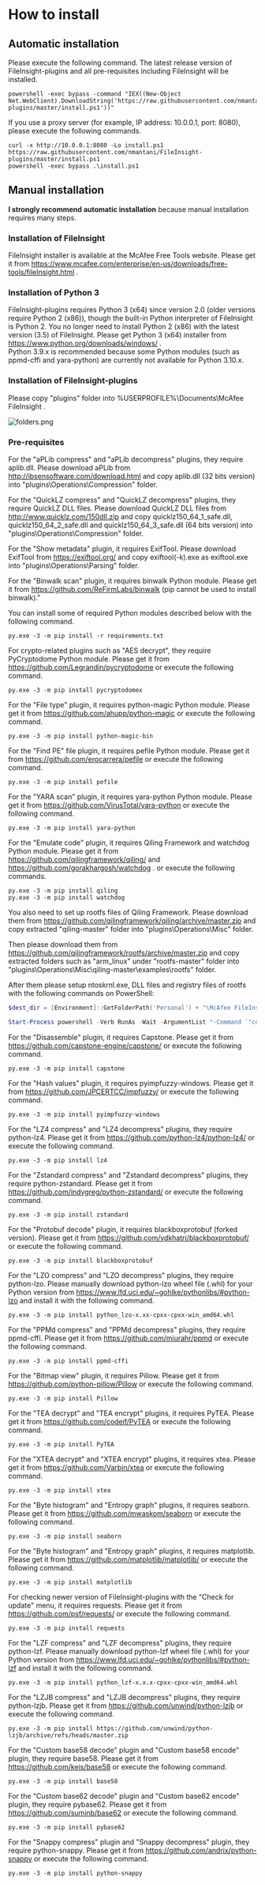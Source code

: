 # How to install
## Automatic installation
Please execute the following command. The latest release version of FileInsight-plugins and all pre-requisites including FileInsight will be installed.

```
powershell -exec bypass -command "IEX((New-Object Net.WebClient).DownloadString('https://raw.githubusercontent.com/nmantani/FileInsight-plugins/master/install.ps1'))"
```

If you use a proxy server (for example, IP address: 10.0.0.1, port: 8080), please execute the following commands.

```
curl -x http://10.0.0.1:8080 -Lo install.ps1 https://raw.githubusercontent.com/nmantani/FileInsight-plugins/master/install.ps1
powershell -exec bypass .\install.ps1
```

## Manual installation
**I strongly recommend automatic installation** because manual installation requires many steps.

### **Installation of FileInsight**
FileInsight installer is available at the McAfee Free Tools website.
Please get it from https://www.mcafee.com/enterprise/en-us/downloads/free-tools/fileInsight.html .

### **Installation of Python 3**
FileInsight-plugins requires Python 3 (x64) since version 2.0 (older versions require Python 2 (x86)), though the built-in Python interpreter of FileInsight is Python 2. You no longer need to install Python 2 (x86) with the latest version (3.5) of FileInsight. Please get Python 3 (x64) installer from https://www.python.org/downloads/windows/ .  
Python 3.9.x is recommended because some Python modules (such as ppmd-cffi and yara-python) are currently not available for Python 3.10.x.

### **Installation of FileInsight-plugins**
Please copy "plugins" folder into %USERPROFILE%\Documents\McAfee FileInsight .

![folders.png](docs/folders.png)

### **Pre-requisites**
For the "aPLib compress" and "aPLib decompress" plugins, they require aplib.dll.
Please download aPLib from http://ibsensoftware.com/download.html and copy
aplib.dll (32 bits version) into "plugins\Operations\Compression" folder.

For the "QuickLZ compress" and "QuickLZ decompress" plugins, they require QuickLZ DLL files.
Please download QuickLZ DLL files from http://www.quicklz.com/150dll.zip and copy
quicklz150_64_1_safe.dll, quicklz150_64_2_safe.dll and quicklz150_64_3_safe.dll (64 bits version)
into "plugins\Operations\Compression" folder.

For the "Show metadata" plugin, it requires ExifTool.
Please download ExifTool from https://exiftool.org/
and copy exiftool(-k).exe as exiftool.exe into "plugins\Operations\Parsing" folder.

For the "Binwalk scan" plugin, it requires binwalk Python module.
Please get it from https://github.com/ReFirmLabs/binwalk
(pip cannot be used to install binwalk)."

You can install some of required Python modules described below with the following command.
```
py.exe -3 -m pip install -r requirements.txt
```

For crypto-related plugins such as "AES decrypt", they require PyCryptodome Python module.
Please get it from https://github.com/Legrandin/pycryptodome
or execute the following command.
```
py.exe -3 -m pip install pycryptodomex
```

For the "File type" plugin, it requires python-magic Python module.
Please get it from https://github.com/ahupp/python-magic
or execute the following command.
```
py.exe -3 -m pip install python-magic-bin
```

For the "Find PE" file plugin, it requires pefile Python module.
Please get it from https://github.com/erocarrera/pefile
or execute the following command.
```
py.exe -3 -m pip install pefile
```

For the "YARA scan" plugin, it requires yara-python Python module.
Please get it from https://github.com/VirusTotal/yara-python
or execute the following command.
```
py.exe -3 -m pip install yara-python
```

For the "Emulate code" plugin, it requires Qiling Framework and watchdog Python module.
Please get it from https://github.com/qilingframework/qiling/ and
https://github.com/gorakhargosh/watchdog .
or execute the following commands.
```
py.exe -3 -m pip install qiling
py.exe -3 -m pip install watchdog
```

You also need to set up rootfs files of Qiling Framework.
Please download them from https://github.com/qilingframework/qiling/archive/master.zip and copy extracted "qiling-master" folder into "plugins\Operations\Misc" folder.

Then please download them from https://github.com/qilingframework/rootfs/archive/master.zip and copy extracted folders such as "arm_linux" under "rootfs-master" folder into "plugins\Operations\Misc\qiling-master\examples\rootfs" folder.

After them please setup ntoskrnl.exe, DLL files and registry files of rootfs with the following commands on PowerShell:
```powershell
$dest_dir = [Environment]::GetFolderPath('Personal') + "\McAfee FileInsight\plugins\Operations\Misc"

Start-Process powershell -Verb RunAs -Wait -ArgumentList "-Command `"cd '${dest_dir}\qiling-master'; examples\scripts\dllscollector.bat`""
```

For the "Disassemble" plugin, it requires Capstone.
Please get it from https://github.com/capstone-engine/capstone/
or execute the following command.
```
py.exe -3 -m pip install capstone
```

For the "Hash values" plugin, it requires pyimpfuzzy-windows.
Please get it from https://github.com/JPCERTCC/impfuzzy/
or execute the following command.
```
py.exe -3 -m pip install pyimpfuzzy-windows
```

For the "LZ4 compress" and "LZ4 decompress" plugins, they require python-lz4.
Please get it from https://github.com/python-lz4/python-lz4/
or execute the following command.
```
py.exe -3 -m pip install lz4
```

For the "Zstandard compress" and "Zstandard decompress" plugins, they require python-zstandard.
Please get it from https://github.com/indygreg/python-zstandard/
or execute the following command.
```
py.exe -3 -m pip install zstandard
```

For the "Protobuf decode" plugin, it requires blackboxprotobuf (forked version).
Please get it from https://github.com/ydkhatri/blackboxprotobuf/
or execute the following command.
```
py.exe -3 -m pip install blackboxprotobuf
```

For the "LZO compress" and "LZO decompress" plugins, they require python-lzo.
Please manually download python-lzo wheel file (.whl) for your Python version
from https://www.lfd.uci.edu/~gohlke/pythonlibs/#python-lzo and install it
with the following command.
```
py.exe -3 -m pip install python_lzo-x.xx-cpxx-cpxx-win_amd64.whl
```

For the "PPMd compress" and "PPMd decompress" plugins, they require ppmd-cffi.
Please get it from https://github.com/miurahr/ppmd
or execute the following command.
```
py.exe -3 -m pip install ppmd-cffi
```

For the "Bitmap view" plugin, it requires Pillow.
Please get it from https://github.com/python-pillow/Pillow
or execute the following command.
```
py.exe -3 -m pip install Pillow
```

For the "TEA decrypt" and "TEA encrypt" plugins, it requires PyTEA.
Please get it from https://github.com/codeif/PyTEA
or execute the following command.
```
py.exe -3 -m pip install PyTEA
```

For the "XTEA decrypt" and "XTEA encrypt" plugins, it requires xtea.
Please get it from https://github.com/Varbin/xtea
or execute the following command.
```
py.exe -3 -m pip install xtea
```

For the "Byte histogram" and "Entropy graph" plugins, it requires seaborn.
Please get it from https://github.com/mwaskom/seaborn
or execute the following command.
```
py.exe -3 -m pip install seaborn
```

For the "Byte histogram" and "Entropy graph" plugins, it requires matplotlib.
Please get it from https://github.com/matplotlib/matplotlib/
or execute the following command.
```
py.exe -3 -m pip install matplotlib
```

For checking newer version of FileInsight-plugins with the "Check for update" menu, it requires requests.
Please get it from https://github.com/psf/requests/
or execute the following command.
```
py.exe -3 -m pip install requests
```

For the "LZF compress" and "LZF decompress" plugins, they require python-lzf.
Please manually download python-lzf wheel file (.whl) for your Python version
from https://www.lfd.uci.edu/~gohlke/pythonlibs/#python-lzf and install it
with the following command.
```
py.exe -3 -m pip install python_lzf-x.x.x-cpxx-cpxx-win_amd64.whl
```

For the "LZJB compress" and "LZJB decompress" plugins, they require python-lzjb.
Please get it from https://github.com/unwind/python-lzjb
or execute the following command.
```
py.exe -3 -m pip install https://github.com/unwind/python-lzjb/archive/refs/heads/master.zip
```

For the "Custom base58 decode" plugin and "Custom base58 encode" plugin, they require base58.
Please get it from https://github.com/keis/base58
or execute the following command.
```
py.exe -3 -m pip install base58
```

For the "Custom base62 decode" plugin and "Custom base62 encode" plugin, they require pybase62.
Please get it from https://github.com/suminb/base62
or execute the following command.
```
py.exe -3 -m pip install pybase62
```

For the "Snappy compress" plugin and "Snappy decompress" plugin, they require python-snappy.
Please get it from https://github.com/andrix/python-snappy
or execute the following command.
```
py.exe -3 -m pip install python-snappy
```
